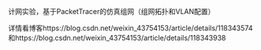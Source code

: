 计网实验，基于PacketTracer的仿真组网（组网拓扑和VLAN配置）

详情看博客https://blog.csdn.net/weixin_43754153/article/details/118343574和https://blog.csdn.net/weixin_43754153/article/details/118343938
